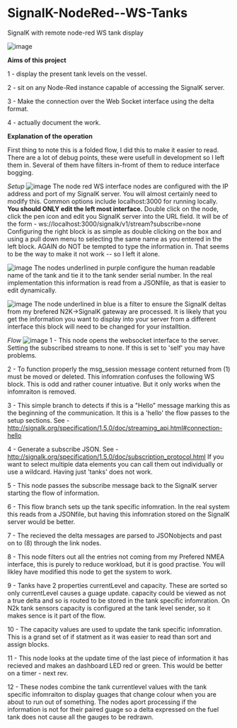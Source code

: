 # SignalK-NodeRed--WS-Tanks
SignalK with remote node-red WS tank display

![image](https://user-images.githubusercontent.com/38928974/111848219-caf73480-88c7-11eb-9cf3-d1736aa6d10d.png)

**Aims of this project**

1 - display the present tank levels on the vessel.

2 - sit on any Node-Red instance capable of accessing the SignalK server.

3 - Make the connection over the Web Socket interface using the delta format.

4 - actually document the work.

**Explanation of the operation**

First thing to note this is a folded flow, I did this to make it easier to read.
There are a lot of debug points, these were usefull in development so I left them in.  Several of them have filters in-fromt of them to reduce interface bogging.

_Setup_
![image](https://user-images.githubusercontent.com/38928974/111847463-14468480-88c6-11eb-8472-71457d348b9c.png)
The node red WS interface nodes are configured with the IP address and port of my SignalK server.
You will almost certainly need to modify this.  Common options include localhost:3000 for running locally.
__You should ONLY edit the left most interface.__
Double click on the node, click the pen icon and edit you SignalK server into the URL field.
It will be of the form - ws://localhost:3000/signalk/v1/stream?subscribe=none
Configuring the right block is as simple as double clicking on the box and using a pull down menu to  selecting the same name as you entered in the left block.
AGAIN do NOT be tempted to type the information in.
That seems to be the way to make it not work -- so I left it alone.

![image](https://user-images.githubusercontent.com/38928974/111847755-b7979980-88c6-11eb-8d76-069e47fe0282.png)
The nodes underlined in purple configure the human readable name of the tank and tie it to the tank sender serial number.
In the real implementation this information is read from a JSONfile, as that is easier to edit dynamically.

![image](https://user-images.githubusercontent.com/38928974/111847871-034a4300-88c7-11eb-8b3b-db541905fb6a.png)
The node underlined in blue is a filter to ensure the SignalK deltas from my brefered N2K->SignalK gateway are processed.
It is likely that you get the information you want to display into your server from a different interface this block will need to be changed for your installtion.

_Flow_
![image](https://user-images.githubusercontent.com/38928974/111848250-df3b3180-88c7-11eb-8c63-5427889b1552.png)
1 - This node opens the websocket interface to the server.  Setting the subscribed streams to none. If this is set to 'self' you may have problems.

2 - To function properly the msg_session message content returned from (1) must be moved or deleted.  This infomration confuses the following WS block. This is odd and rather couner intuative.  But it only works when the infomraiton is removed.

3 - This simple branch to detects if this is a "Hello" message marking this as the beginning of the communication.  It this is a 'hello' the flow passes to the setup sections.  See - http://signalk.org/specification/1.5.0/doc/streaming_api.html#connection-hello

4 - Generate a subscribe JSON. See - http://signalk.org/specification/1.5.0/doc/subscription_protocol.html If you want to select multiple data elements you can call them out individually or use a wildcard.  Having just 'tanks' does not work.

5 - This node passes the subscribe message back to the SignalK server starting the flow of information.

6 - This flow branch sets up the tank specific infomration.  In the real system this reads from a JSONfile, but having this infomration stored on the SignalK server would be better.

7 - The recieved the delta messages are parsed to JSONobjects and past on to (8) through the link nodes.

8 - This node filters out all the entries not coming from my Prefered NMEA interface, this is purely to reduce workload, but it is good practise.  You will likley have modified this node to get the system to work.

9 - Tanks have 2 properties currentLevel and capacity.  These are sorted so only currentLevel causes a guage update.  capacity could be viewed as not a true delta and so is routed to be stored in the tank specific infomration.  On N2k tank sensors capacity is configured at the tank level sender,  so it makes sence is it part of the flow.

10 - The capacity values are used to update the tank specific infomration.  This is a grand set of if statment as it was easier to read than sort and assign blocks.

11 - This node looks at the update time of the last piece of information it has recieved and makes an dashboard LED red or green.  This would be better on a timer - next rev.

12 - These nodes combine the tank currentlevel values with the tank specific infomraiton to display guages that change colour when you are about to run out of something.
The nodes aport processing if the information is not for their paired guage so a delta expressed on the fuel tank does not cause all the gauges to be redrawn.
